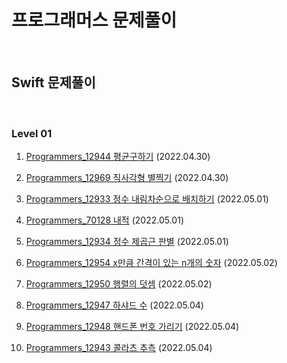 # 프로그래머스 문제풀이

<br/>

## Swift 문제풀이

<br/>

### Level 01

1. [Programmers_12944 평균구하기](https://programmers.co.kr/learn/courses/30/lessons/12944?language=swift) (2022.04.30)

2. [Programmers_12969 직사각형 별찍기](https://programmers.co.kr/learn/courses/30/lessons/12969?language=swift) (2022.04.30)

3. [Programmers_12933 정수 내림차순으로 배치하기](https://programmers.co.kr/learn/courses/30/lessons/12933?language=swift) (2022.05.01)

4. [Programmers_70128 내적](https://programmers.co.kr/learn/courses/30/lessons/70128?language=swift) (2022.05.01)

5. [Programmers_12934 정수 제곱근 판별](https://programmers.co.kr/learn/courses/30/lessons/12934?language=swift) (2022.05.01)

6. [Programmers_12954 x만큼 간격이 있는 n개의 숫자](https://programmers.co.kr/learn/courses/30/lessons/12954?language=swift) (2022.05.02)

7. [Programmers_12950 행렬의 덧셈](https://programmers.co.kr/learn/courses/30/lessons/12950?language=swift#) (2022.05.02)

8. [Programmers_12947 하샤드 수](https://programmers.co.kr/learn/courses/30/lessons/12947) (2022.05.04)

9. [Programmers_12948 핸드폰 번호 가리기](https://programmers.co.kr/learn/courses/30/lessons/12948) (2022.05.04)

10. [Programmers_12943 콜라츠 추측](https://programmers.co.kr/learn/courses/30/lessons/12943) (2022.05.04)